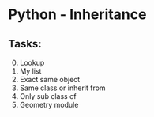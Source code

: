 # Python - Inheritance

## Tasks:

0. Lookup
1. My list
2. Exact same object
3. Same class or inherit from
4. Only sub class of
5. Geometry module
